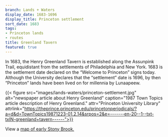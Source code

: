```yaml
---
branch: Lands + Waters
display_date: 1683-1696
display_title: Princeton settlement
sort_date: 1683
tags:
- Princeton lands
- routes
title: Greenland Tavern
featured: true
---
```


In 1683, the Henry Greenland Tavern is established along the Assunpink Trail, equidistant from the settlements of Philadelphia and New York. 1683 is the settlement date declared on the “Welcome to Princeton” signs today. Although the University declares that the “settlement” date is 1696, by then “Princeton” lands have been lived on for millennia by Lunaapeew.

{{< figure src="images/lands-waters/princeton-settlement.jpg" alt="newspaper article about Henry Greenland" caption="1987 Town Topics article description of Henry Greenland." attr="Princeton University Library" attrlink="https://theprince.princeton.edu/princetonperiodicals/?a=d&d=TownTopics19871223-01.2.14&srpos=2&e=-------en-20--1--txt-txIN-greenland+tavern------">}}

View a [map of early Stony Brook.](https://princetonhistory.org/green-oval-tour/early-stony-brook.html)
